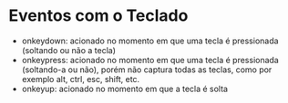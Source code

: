 <h1>Eventos com o Teclado</h1>
<ul>
    <li>onkeydown: acionado no momento em que uma tecla é pressionada (soltando ou não a tecla)</li>
    <li>onkeypress: acionado no momento em que uma tecla é pressionada (soltando-a ou não), porém não captura todas as teclas, como por exemplo alt, ctrl, esc, shift, etc.</li>
    <li>onkeyup: acionado no momento em que a tecla é solta</li>
</ul>